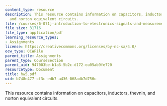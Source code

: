 ```yaml
---
content_type: resource
description: This resource contains information on capacitors, inductors, thevnin,
  and norton equivalent circuits.
file: /courses/6-071j-introduction-to-electronics-signals-and-measurement-spring-2006/b748e477cf3cedb7a436068adb7d756c_hw5.pdf
file_size: 31716
file_type: application/pdf
learning_resource_types:
- Assignments
license: https://creativecommons.org/licenses/by-nc-sa/4.0/
ocw_type: OCWFile
parent_title: Assignments
parent_type: CourseSection
parent_uid: 947003be-b1a3-5b2c-d172-ea05ab9fe720
resourcetype: Document
title: hw5.pdf
uid: b748e477-cf3c-edb7-a436-068adb7d756c
---
```

This resource contains information on capacitors, inductors, thevnin, and norton equivalent circuits.